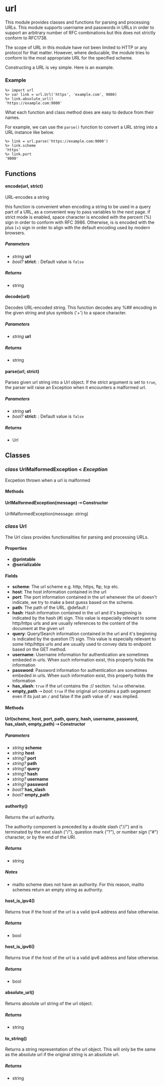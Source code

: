 # url
 
This module provides classes and functions for parsing and processing URLs.
This module supports username and passwords in URLs in order to support an 
arbitrary number of RFC combinations but this does not strictly conform to 
RFC1738.

The scope of URL in this module have not been limited to HTTP or any protocol 
for that matter. However, where deducable, the module tries to conform to the 
most appropriate URL for the specified scheme.

Constructing a URL is vey simple. Here is an example.

### Example

```blade-repl
%> import url
%> var link = url.Url('https', 'example.com', 9000)
%> link.absolute_url()
'https://example.com:9000'
```

What each function and class method does are easy to deduce from their names.

For example, we can use the `parse()` function to convert a URL string into a URL 
instance like below.

```blade-repl
%> link = url.parse('https://example.com:9000')
%> link.scheme
'https'
%> link.port
'9000'
```

## Functions

#### encode(url, strict)

URL-encodes a string

this function is convenient when encoding a string to be used in 
a query part of a URL, as a convenient way to pass variables to 
the next page.
if strict mode is enabled, space character is encoded with the 
percent (%) sign in order to conform with RFC 3986. Otherwise,
is is encoded with the plus (+) sign in order to align with
the default encoding used by modern browsers.
##### Parameters

- _string_ **url**
- _bool?_ **strict**: : Default value is `false`

##### Returns

- string



#### decode(url)

Decodes URL-encoded string. This function decodes any %## encoding in the given
string and plus symbols ('+') to a space character.
##### Parameters

- _string_ **url**

##### Returns

- string



#### parse(url, strict)

Parses given url string into a Url object. If the strict argument is 
set to `true`, the parser will raise an Exception when it encounters 
a malformed url.
##### Parameters

- _string_ **url**
- _bool?_ **strict**: : Default value is `false`

##### Returns

- Url



## Classes

### _class_ UrlMalformedException < _Exception_

Excpetion thrown when a url is malformed

#### Methods

#### UrlMalformedException(message) &#8674; Constructor

UrlMalformedException(message: string)



### _class_ Url

The Url class provides functionalities for parsing and processing URLs.


#### Properties

 - __@printable__
 - __@serializable__

#### Fields

- **scheme**: The url scheme e.g. http, https, ftp, tcp etc.
- **host**: The host information contained in the url
- **port**: The port information contained in the url whenever the url doesn't 
indicate, we try to make a best guess based on the scheme.
- **path**: The path of the URL.
@default /
- **hash**: Hash information contained in the url and it's beginning is indicated by the 
hash (#) sign. This value is especially relevant to some http/https urls 
and are usually references to the content of the document 
at the given url
- **query**: Query/Search information contained in the url and it's beginning is indicated by the 
question (?) sign. This value is especially relevant to some http/https urls and are 
usually used to convey data to endpoint based on the GET method.
- **username**: Username information for authentication are sometimes embeded in urls. When such information 
exist, this property holds the information
- **password**: Password information for authentication are sometimes embeded in urls. When such information 
exist, this property holds the information
- **has\_slash**: `true` if the url contains the :// section. `false` otherwise.
- **empty\_path** &#8674; _bool_: `true` if the original url contains a path segement even if its just an `/` and false if the 
path value of `/` was implied.

#### Methods

#### Url(scheme, host, port, path, query, hash, username, password, has_slash, empty_path) &#8674; Constructor


##### Parameters

- _string_ **scheme**
- _string_ **host**
- _string?_ **port**
- _string?_ **path**
- _string?_ **query**
- _string?_ **hash**
- _string?_ **username**
- _string?_ **password**
- _bool?_ **has_slash**
- _bool?_ **empty_path**


#### authority()

Returns the url authority.

The authority component is preceded by a double slash ("//") and is
terminated by the next slash ("/"), question mark ("?"), or number
sign ("#") character, or by the end of the URI.
##### Returns

- string
##### Notes

- mailto scheme does not have an authority. For this reason, mailto schemes return an empty string as authority.

#### host\_is\_ipv4()

Returns true if the host of the url is a valid ipv4 address
and false otherwise.
##### Returns

- bool

#### host\_is\_ipv6()

Returns true if the host of the url is a valid ipv6 address
and false otherwise.
##### Returns

- bool

#### absolute\_url()

Returns absolute url string of the url object.
##### Returns

- string

#### to\_string()

Returns a string representation of the url object. This will 
only be the same as the absolute url if the original string is 
an absolute url.
##### Returns

- string



